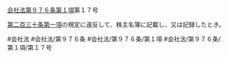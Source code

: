 [会社法第９７６条第１項](会社法＿＿＿＿第９７６条第１項)第１７号

[第二百三十条第一項](会社法＿＿＿＿第２３０条第１項)の規定に違反して、株主名簿に記載し、又は記録したとき。


#会社法
#会社法/第９７６条
#会社法/第９７６条/第１項
#会社法/第９７６条/第１項/第１７号
